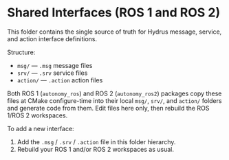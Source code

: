 # Shared Interfaces (ROS 1 and ROS 2)

This folder contains the single source of truth for Hydrus message, service, and action interface definitions.

Structure:
- `msg/` — `.msg` message files
- `srv/` — `.srv` service files
- `action/` — `.action` action files

Both ROS 1 (`autonomy_ros`) and ROS 2 (`autonomy_ros2`) packages copy these files at CMake configure-time into their local `msg/`, `srv/`, and `action/` folders and generate code from them. Edit files here only, then rebuild the ROS 1/ROS 2 workspaces.

To add a new interface:
1. Add the `.msg` / `.srv` / `.action` file in this folder hierarchy.
2. Rebuild your ROS 1 and/or ROS 2 workspaces as usual.
